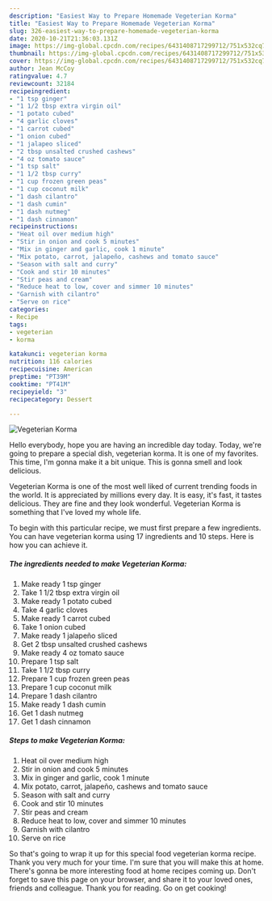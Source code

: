 ```yaml
---
description: "Easiest Way to Prepare Homemade Vegeterian Korma"
title: "Easiest Way to Prepare Homemade Vegeterian Korma"
slug: 326-easiest-way-to-prepare-homemade-vegeterian-korma
date: 2020-10-21T21:36:03.131Z
image: https://img-global.cpcdn.com/recipes/6431408717299712/751x532cq70/vegeterian-korma-recipe-main-photo.jpg
thumbnail: https://img-global.cpcdn.com/recipes/6431408717299712/751x532cq70/vegeterian-korma-recipe-main-photo.jpg
cover: https://img-global.cpcdn.com/recipes/6431408717299712/751x532cq70/vegeterian-korma-recipe-main-photo.jpg
author: Jean McCoy
ratingvalue: 4.7
reviewcount: 32184
recipeingredient:
- "1 tsp ginger"
- "1 1/2 tbsp extra virgin oil"
- "1 potato cubed"
- "4 garlic cloves"
- "1 carrot cubed"
- "1 onion cubed"
- "1 jalapeo sliced"
- "2 tbsp unsalted crushed cashews"
- "4 oz tomato sauce"
- "1 tsp salt"
- "1 1/2 tbsp curry"
- "1 cup frozen green peas"
- "1 cup coconut milk"
- "1 dash cilantro"
- "1 dash cumin"
- "1 dash nutmeg"
- "1 dash cinnamon"
recipeinstructions:
- "Heat oil over medium high"
- "Stir in onion and cook 5 minutes"
- "Mix in ginger and garlic, cook 1 minute"
- "Mix potato, carrot, jalapeño, cashews and tomato sauce"
- "Season with salt and curry"
- "Cook and stir 10 minutes"
- "Stir peas and cream"
- "Reduce heat to low, cover and simmer 10 minutes"
- "Garnish with cilantro"
- "Serve on rice"
categories:
- Recipe
tags:
- vegeterian
- korma

katakunci: vegeterian korma 
nutrition: 116 calories
recipecuisine: American
preptime: "PT39M"
cooktime: "PT41M"
recipeyield: "3"
recipecategory: Dessert

---
```



![Vegeterian Korma](https://img-global.cpcdn.com/recipes/6431408717299712/751x532cq70/vegeterian-korma-recipe-main-photo.jpg)

Hello everybody, hope you are having an incredible day today. Today, we're going to prepare a special dish, vegeterian korma. It is one of my favorites. This time, I'm gonna make it a bit unique. This is gonna smell and look delicious.

Vegeterian Korma is one of the most well liked of current trending foods in the world. It is appreciated by millions every day. It is easy, it's fast, it tastes delicious. They are fine and they look wonderful. Vegeterian Korma is something that I've loved my whole life.




To begin with this particular recipe, we must first prepare a few ingredients. You can have vegeterian korma using 17 ingredients and 10 steps. Here is how you can achieve it.

<!--inarticleads1-->

##### The ingredients needed to make Vegeterian Korma:

1. Make ready 1 tsp ginger
1. Take 1 1/2 tbsp extra virgin oil
1. Make ready 1 potato cubed
1. Take 4 garlic cloves
1. Make ready 1 carrot cubed
1. Take 1 onion cubed
1. Make ready 1 jalapeño sliced
1. Get 2 tbsp unsalted crushed cashews
1. Make ready 4 oz tomato sauce
1. Prepare 1 tsp salt
1. Take 1 1/2 tbsp curry
1. Prepare 1 cup frozen green peas
1. Prepare 1 cup coconut milk
1. Prepare 1 dash cilantro
1. Make ready 1 dash cumin
1. Get 1 dash nutmeg
1. Get 1 dash cinnamon




<!--inarticleads2-->

##### Steps to make Vegeterian Korma:

1. Heat oil over medium high
1. Stir in onion and cook 5 minutes
1. Mix in ginger and garlic, cook 1 minute
1. Mix potato, carrot, jalapeño, cashews and tomato sauce
1. Season with salt and curry
1. Cook and stir 10 minutes
1. Stir peas and cream
1. Reduce heat to low, cover and simmer 10 minutes
1. Garnish with cilantro
1. Serve on rice




So that's going to wrap it up for this special food vegeterian korma recipe. Thank you very much for your time. I'm sure that you will make this at home. There's gonna be more interesting food at home recipes coming up. Don't forget to save this page on your browser, and share it to your loved ones, friends and colleague. Thank you for reading. Go on get cooking!
